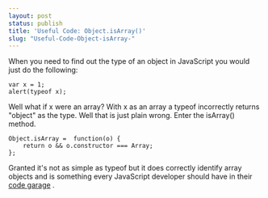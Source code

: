 ```yaml
---
layout: post
status: publish
title: 'Useful Code: Object.isArray()'
slug: "Useful-Code-Object-isArray-"
---
```

When you need to find out the type of an object in JavaScript you would just do the following:

    var x = 1;
    alert(typeof x);

Well what if x were an array? With x as an array a typeof incorrectly returns "object" as the type. Well that is just plain wrong. Enter the isArray() method.

    Object.isArray =  function(o) {
        return o && o.constructor === Array;
    };

Granted it's not as simple as typeof but it does correctly identify array objects and is something every JavaScript developer should have in their [code garage][1] .

  [1]: http://www.hanselman.com/blog/GarageSalesAndGarageSaleQualityCode.aspx
